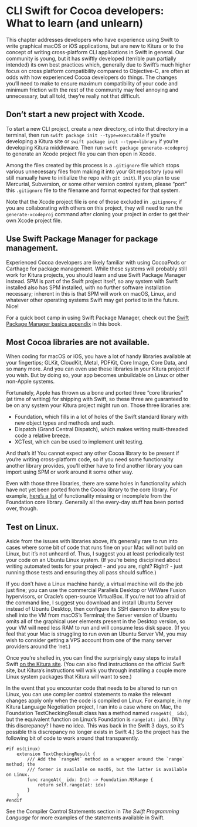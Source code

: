# CLI Swift for Cocoa developers: What to learn (and unlearn)

This chapter addresses developers who have experience using Swift to write graphical macOS or iOS applications, but are new to Kitura or to the concept of writing cross-platform CLI applications in Swift in general. Our community is young, but it has swiftly developed (terrible pun partially intended) its own best practices which, generally due to Swift’s much higher focus on cross platform compatibility compared to Objective-C, are often at odds with how experienced Cocoa developers do things. The changes you’ll need to make to ensure maximum compatibility of your code and minimum friction with the rest of the community may feel annoying and unnecessary, but all told, they’re really not that difficult.

## Don’t start a new project with Xcode.

To start a new CLI project, create a new directory, `cd` into that directory in a terminal, then run `swift package init --type=executable` if you’re developing a Kitura site or `swift package init --type=library` if you’re developing Kitura middleware. Then run `swift package generate-xcodeproj` to generate an Xcode project file you can then open in Xcode.

Among the files created by this process is a `.gitignore` file which stops various unnecessary files from making it into your Git repository (you will still manually have to initialize the repo with `git init`). If you plan to use Mercurial, Subversion, or some other version control system, please “port” this `.gitignore` file to the filename and format expected for that system. 

Note that the Xcode project file is one of those excluded in `.gitignore`; if you are collaborating with others on this project, they will need to run the `generate-xcodeproj` command after cloning your project in order to get their own Xcode project file.

## Use Swift Package Manager for package management.

Experienced Cocoa developers are likely familiar with using CocoaPods or Carthage for package management. While these systems will probably still work for Kitura projects, you should learn and use Swift Package Manager instead. SPM is part of the Swift project itself, so any system with Swift installed also has SPM installed, with no further software installation necessary; inherent in this is that SPM will work on macOS, Linux, and whatever other operating systems Swift may get ported to in the future. Nice!

For a quick boot camp in using Swift Package Manager, check out the [Swift Package Manager basics appendix](b-spm.md) in this book.

## Most Cocoa libraries are not available.

When coding for macOS or iOS, you have a lot of handy libraries available at your fingertips; GLKit, CloudKit, Metal, PDFKit, Core Image, Core Data, and so many more. And you can even use these libraries in your Kitura project if you wish. But by doing so, your app becomes unbuildable on Linux or other non-Apple systems.

Fortunately, Apple has thrown us a bone and ported three “core libraries” (at time of writing) for shipping with Swift, so these three are guaranteed to be on any system your Kitura project might run on. Those three libraries are:

  * Foundation, which fills in a lot of holes of the Swift standard library with new object types and methods and such.
  * Dispatch (Grand Central Dispatch), which makes writing multi-threaded code a relative breeze.
  * XCTest, which can be used to implement unit testing.

And that’s it! You cannot expect any other Cocoa library to be present if you’re writing cross-platform code, so if you need some functionality another library provides, you’ll either have to find another library you can import using SPM or work around it some other way.

Even with those three libraries, there are some holes in functionality which have not yet been ported from the Cocoa library to the core library. For example, [here’s a list](https://github.com/apple/swift-corelibs-foundation/blob/master/Docs/Status.md) of functionality missing or incomplete from the Foundation core library. Generally all the every-day stuff has been ported over, though.

## Test on Linux.

Aside from the issues with libraries above, it’s generally rare to run into cases where some bit of code that runs fine on your Mac will not build on Linux, but it’s not unheard of. Thus, I suggest you at least periodically test your code on an Ubuntu Linux system. (If you’re being disciplined about writing automated tests for your project - and you are, right? Right? - just running those tests and ensuring they all pass should suffice.)

If you don’t have a Linux machine handy, a virtual machine will do the job just fine; you can use the commercial Parallels Desktop or VMWare Fusion hypervisors, or Oracle’s open-source VirtualBox. If you’re not too afraid of the command line, I suggest you download and install Ubuntu Server instead of Ubuntu Desktop, then configure its SSH daemon to allow you to shell into the VM from macOS’s Terminal; the Server version of Ubuntu omits all of the graphical user elements present in the Desktop version, so your VM will need less RAM to run and will consume less disk space. (If you feel that your Mac is struggling to run even an Ubuntu Server VM, you may wish to consider getting a VPS account from one of the many server providers around the ‘net.)

Once you’re shelled in, you can find the surprisingly easy steps to install Swift [on the Kitura site](http://www.kitura.io/en/starter/settingup.html). (You can also find instructions on the official Swift site, but Kitura’s instructions will walk you through installing a couple more Linux system packages that Kitura will want to see.)

In the event that you encounter code that needs to be altered to run on Linux, you can use compiler control statements to make the relevant changes apply only when the code is compiled on Linux. For example, in my Kitura Language Negotiation project, I ran into a case where on Mac, the Foundation TextCheckingResult class has a method named `rangeAt(_ idx)`, but the equivalent function on Linux’s Foundation is `range(at: idx)`. (Why this discrepancy? I have no idea. This was back in the Swift 3 days, so it’s possible this discrepancy no longer exists in Swift 4.) So the project has the following bit of code to work around that transparently.

    #if os(Linux)
        extension TextCheckingResult {
            /// Add the `rangeAt` method as a wrapper around the `range` method; the
            /// former is available on macOS, but the latter is available on Linux.
            func rangeAt(_ idx: Int) -> Foundation.NSRange {
                return self.range(at: idx)
            }
        }
    #endif
    
See the Compiler Control Statements section in *The Swift Programming Language* for more examples of the statements available in Swift.
